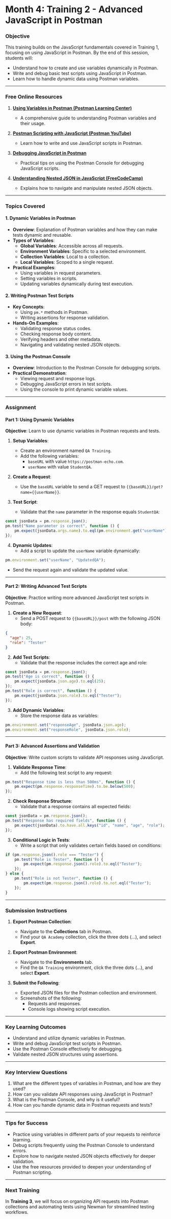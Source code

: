 # **Month 4: Training 2 - Advanced JavaScript in Postman**

### **Objective**

This training builds on the JavaScript fundamentals covered in Training 1, focusing on using JavaScript in Postman. By the end of this session, students will:

- Understand how to create and use variables dynamically in Postman.
- Write and debug basic test scripts using JavaScript in Postman.
- Learn how to handle dynamic data using Postman variables.

---

### **Free Online Resources**

1. **[Using Variables in Postman (Postman Learning Center)](https://learning.postman.com/docs/sending-requests/variables/)**

   - A comprehensive guide to understanding Postman variables and their usage.

2. **[Postman Scripting with JavaScript (Postman YouTube)](https://www.youtube.com/watch?v=FyUvHbVm3mE)**

   - Learn how to write and use JavaScript scripts in Postman.

3. **[Debugging JavaScript in Postman](https://blog.postman.com/debugging-javascript-in-postman-scripts/)**

   - Practical tips on using the Postman Console for debugging JavaScript scripts.

4. **[Understanding Nested JSON in JavaScript (FreeCodeCamp)](https://www.freecodecamp.org/news/understanding-nested-json/)**

   - Explains how to navigate and manipulate nested JSON objects.

---

### **Topics Covered**

#### **1. Dynamic Variables in Postman**

- **Overview**: Explanation of Postman variables and how they can make tests dynamic and reusable.
- **Types of Variables**:
  - **Global Variables**: Accessible across all requests.
  - **Environment Variables**: Specific to a selected environment.
  - **Collection Variables**: Local to a collection.
  - **Local Variables**: Scoped to a single request.
- **Practical Examples**:
  - Using variables in request parameters.
  - Setting variables in scripts.
  - Updating variables dynamically during test execution.

#### **2. Writing Postman Test Scripts**

- **Key Concepts**:
  - Using `pm.*` methods in Postman.
  - Writing assertions for response validation.
- **Hands-On Examples**:
  - Validating response status codes.
  - Checking response body content.
  - Verifying headers and other metadata.
  - Navigating and validating nested JSON objects.

#### **3. Using the Postman Console**

- **Overview**: Introduction to the Postman Console for debugging scripts.
- **Practical Demonstration**:
  - Viewing request and response logs.
  - Debugging JavaScript errors in test scripts.
  - Using the console to print dynamic variable values.

---

### **Assignment**

#### **Part 1: Using Dynamic Variables**

**Objective**: Learn to use dynamic variables in Postman requests and tests.

1. **Setup Variables**:
   - Create an environment named `QA Training`.
   - Add the following variables:
     - `baseURL` with value `https://postman-echo.com`.
     - `userName` with value `StudentQA`.

2. **Create a Request**:
   - Use the `baseURL` variable to send a GET request to `{{baseURL}}/get?name={{userName}}`.

3. **Test Script**:
   - Validate that the `name` parameter in the response equals `StudentQA`:

```javascript
const jsonData = pm.response.json();
pm.test("Name parameter is correct", function () {
    pm.expect(jsonData.args.name).to.eql(pm.environment.get("userName"));
});
```

4. **Dynamic Updates**:
   - Add a script to update the `userName` variable dynamically:

```javascript
pm.environment.set("userName", "UpdatedQA");
```
   - Send the request again and validate the updated value.

---

#### **Part 2: Writing Advanced Test Scripts**

**Objective**: Practice writing more advanced JavaScript test scripts in Postman.

1. **Create a New Request**:
   - Send a POST request to `{{baseURL}}/post` with the following JSON body:

```json
{
  "age": 25,
  "role": "Tester"
}
```

2. **Add Test Scripts**:
   - Validate that the response includes the correct age and role:

```javascript
const jsonData = pm.response.json();
pm.test("Age is correct", function () {
    pm.expect(jsonData.json.age).to.eql(25);
});
pm.test("Role is correct", function () {
    pm.expect(jsonData.json.role).to.eql("Tester");
});
```

3. **Add Dynamic Variables**:
   - Store the response data as variables:

```javascript
pm.environment.set("responseAge", jsonData.json.age);
pm.environment.set("responseRole", jsonData.json.role);
```

---

#### **Part 3: Advanced Assertions and Validation**

**Objective**: Write custom scripts to validate API responses using JavaScript.

1. **Validate Response Time**:
   - Add the following test script to any request:

```javascript
pm.test("Response time is less than 500ms", function () {
    pm.expect(pm.response.responseTime).to.be.below(500);
});
```

2. **Check Response Structure**:
   - Validate that a response contains all expected fields:

```javascript
const jsonData = pm.response.json();
pm.test("Response has required fields", function () {
    pm.expect(jsonData).to.have.all.keys("id", "name", "age", "role");
});
```

3. **Conditional Logic in Tests**:
   - Write a script that only validates certain fields based on conditions:

```javascript
if (pm.response.json().role === "Tester") {
    pm.test("Role is Tester", function () {
        pm.expect(pm.response.json().role).to.eql("Tester");
    });
} else {
    pm.test("Role is not Tester", function () {
        pm.expect(pm.response.json().role).to.not.eql("Tester");
    });
}
```

---

### **Submission Instructions**

1. **Export Postman Collection**:
   - Navigate to the **Collections** tab in Postman.
   - Find your `QA Academy` collection, click the three dots (...), and select **Export**.

2. **Export Postman Environment**:
   - Navigate to the **Environments** tab.
   - Find the `QA Training` environment, click the three dots (...), and select **Export**.

3. **Submit the Following**:
   - Exported JSON files for the Postman collection and environment.
   - Screenshots of the following:
     - Requests and responses.
     - Console logs showing script execution.

---

### **Key Learning Outcomes**

- Understand and utilize dynamic variables in Postman.
- Write and debug JavaScript test scripts in Postman.
- Use the Postman Console effectively for debugging.
- Validate nested JSON structures using assertions.

---

### **Key Interview Questions**

1. What are the different types of variables in Postman, and how are they used?
2. How can you validate API responses using JavaScript in Postman?
3. What is the Postman Console, and why is it useful?
4. How can you handle dynamic data in Postman requests and tests?

---

### **Tips for Success**

- Practice using variables in different parts of your requests to reinforce learning.
- Debug scripts frequently using the Postman Console to understand errors.
- Explore how to navigate nested JSON objects effectively for deeper validation.
- Use the free resources provided to deepen your understanding of Postman scripting.

---

### **Next Training**

In **Training 3**, we will focus on organizing API requests into Postman collections and automating tests using Newman for streamlined testing workflows.

